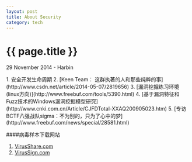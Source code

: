 ```yaml
---
layout: post
title: About Security
category: tech
---
```


{{ page.title }}
================
<p class="meta">29 November 2014 - Harbin</p>
1. 安全开发生命周期    
2. [Keen Team： 这群执著的人和那些纯粹的事](http://www.csdn.net/article/2014-05-07/2819656)    
3. [漏洞挖掘练习环境(linux方向)](http://www.freebuf.com/tools/5390.html)    
4. [基于漏洞特征和Fuzz技术的Windows漏洞挖掘模型研究](http://www.cnki.com.cn/Article/CJFDTotal-XXAQ200905023.htm)    
5. [专访BCTF八强战队sigma：不为别的，只为了心中的梦](http://www.freebuf.com/news/special/28581.html)


####病毒样本下载网站
1. [VirusShare.com](http://virusshare.com/)    
2. [VirusSign.com](http://virussign.com/downloads.html)
